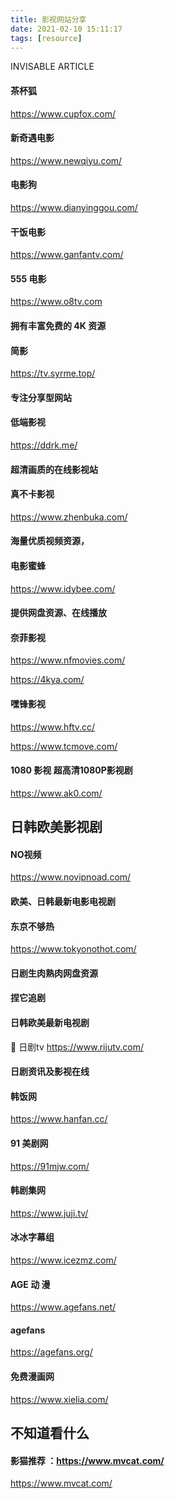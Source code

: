 ```yaml
---
title: 影视网站分享
date: 2021-02-10 15:11:17
tags: [resource]
---
```


INVISABLE ARTICLE
<!--more-->

####  茶杯狐


https://www.cupfox.com/


####  新奇遇电影


https://www.newqiyu.com/

####  电影狗

https://www.dianyinggou.com/

####  干饭电影
https://www.ganfantv.com/


####  555 电影

https://www.o8tv.com

####  拥有丰富免费的 4K 资源

####  简影

https://tv.syrme.top/

####  专注分享型网站

####  低端影视

https://ddrk.me/

####  超清画质的在线影视站

####  真不卡影视

https://www.zhenbuka.com/

####  海量优质视频资源，

####  电影蜜蜂

https://www.idybee.com/

####  提供网盘资源、在线播放

####  奈菲影视

https://www.nfmovies.com/

https://4kya.com/

####  嘿锋影视

https://www.hftv.cc/

https://www.tcmove.com/

####  1080 影视 超高清1080P影视剧



https://www.ak0.com/

##  日韩欧美影视剧

####  NO视频


https://www.novipnoad.com/

####  欧美、日韩最新电影电视剧

####  东京不够热


https://www.tokyonothot.com/

####  日剧生肉熟肉网盘资源

####  捏它追剧

####  日韩欧美最新电视剧


 日剧tv
https://www.rijutv.com/

####  日剧资讯及影视在线

####  韩饭网


https://www.hanfan.cc/


####  91 美剧网


https://91mjw.com/

####  韩剧集网


https://www.juji.tv/

####  冰冰字幕组


https://www.icezmz.com/

####   AGE 动 漫


https://www.agefans.net/

####  agefans
https://agefans.org/

####  免费漫画网


https://www.xielia.com/


##  不知道看什么

####  影猫推荐 ：https://www.mvcat.com/
https://www.mvcat.com/


